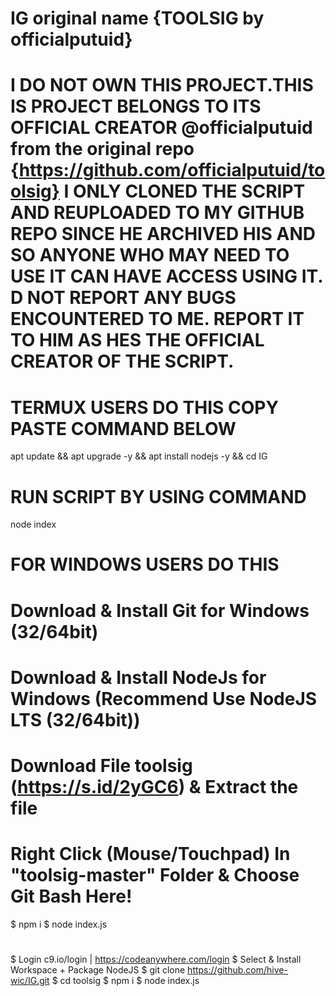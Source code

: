 # IG original name {TOOLSIG by officialputuid}
# I DO NOT OWN THIS PROJECT.THIS IS PROJECT BELONGS TO ITS OFFICIAL CREATOR @officialputuid from the original repo {https://github.com/officialputuid/toolsig} I ONLY CLONED THE SCRIPT AND REUPLOADED TO MY GITHUB REPO SINCE HE ARCHIVED HIS AND SO ANYONE WHO MAY NEED TO USE IT CAN HAVE ACCESS USING IT. D NOT REPORT ANY BUGS ENCOUNTERED TO ME. REPORT IT TO HIM AS HES THE OFFICIAL CREATOR OF THE SCRIPT.
#
# TERMUX USERS DO THIS COPY PASTE COMMAND BELOW
apt update && apt upgrade -y && apt install nodejs -y && cd IG 
# RUN SCRIPT BY USING COMMAND
node index
# 
# FOR WINDOWS USERS DO THIS 
# Download & Install Git for Windows (32/64bit)
# Download & Install NodeJs for Windows (Recommend Use NodeJS LTS (32/64bit))
# Download File toolsig (https://s.id/2yGC6) & Extract the file
# Right Click (Mouse/Touchpad) In "toolsig-master" Folder & Choose Git Bash Here!
$ npm i
$ node index.js
#
$ Login c9.io/login | https://codeanywhere.com/login
$ Select & Install Workspace + Package NodeJS
$ git clone https://github.com/hive-wic/IG.git
$ cd toolsig
$ npm i
$ node index.js
